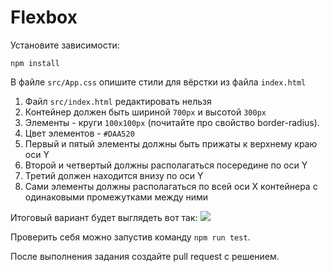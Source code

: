 # Flexbox

Установите зависимости:

```
npm install
```

В файле `src/App.css` опишите стили для вёрстки из файла `index.html`

1. Файл `src/index.html` редактировать нельзя
2. Контейнер должен быть шириной `700px` и высотой `300px`
3. Элементы - круги `100х100px` (почитайте про свойство border-radius).
4. Цвет элементов - `#DAA520`
5. Первый и пятый элементы должны быть прижаты к верхнему краю оси Y
6. Второй и четвертый должны располагаться посередине по оси Y
7. Третий должен находится внизу по оси Y
8. Сами элементы должны располагаться по всей оси Х контейнера с одинаковыми промежутками между ними

Итоговый вариант будет выглядеть вот так: ![](./src/__image_snapshots__/app-test-ts-flexbox-рисуется-нужное-изображение-1-snap.png)

Проверить себя можно запустив команду `npm run test`.

После выполнения задания создайте pull request с решением.
